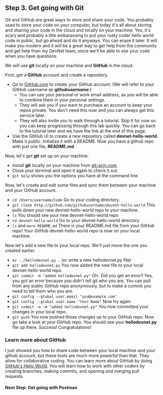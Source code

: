 ## Step 3. Get going with Git

Git and GitHub are great ways to store and share your code. You probably used to store your code on your computer, but today it's all about storing and sharing your code in the cloud and locally on your machine. Yes, it's scary and probably a litte embarassing to put your rusty coder hello world code in public, but go ahead and do it anyways. You can erase it later. It will make you modern and it will be a great way to get help from the community and get help from my DevNet team, since we'll be able to see your code when you have questions.

We will use **git** locally on your machine and **GitHub** in the cloud.

First, get a **GitHub** account and create a repository.
* Go to [GitHub.com](http://github.com) to create your GitHub account. (We will refer to your GitHub username as **githubusername**.)
  * You can use your personal or work email address, as you will be able to combine them in your personal settings.
  * They will ask you if you want to purchase an account to keep your repos private. You don't need this now and you can always get this service later.
  * They will also invite you to walk through a tutorial. Skip it for now so you can keep progressing through this lab quickly. You can go back to the tutorial later and we have the link at the end of this page.
* Use the GitHub UI to create a new repository called **devnet-hello-world**. Make it public. Initialize it with a README. Now you have a github repo with just one file, **README.md**.

Now, let's get **git** set up on your machine.
* Install **git** locally on your machine from [git-scm.com](http://git-scm.com).
* Close your terminal and open it again to check it out.
* ``git help`` shows you the options you have at the command line.

Now, let's create and edit some files and sync them between your machine and your GitHub account.
* ``cd /Users/username/Code`` Go to your coding directory.
* ``git clone http://github.com/githubusername/devnet-hello-world`` This pulls down your new devnet-hello-world repo to your machine.
* ``ls`` You should see your new devnet-hello-world repo
* ``cd devnet-hello-world`` Go to your devnet-hello-world directory
* ``ls`` and ``more README.md`` There is your README.md file from your GitHub repo!
Your GitHub devnet-hello-world repo is now on your local machine.

Now let's add a new file to your local repo. We'll just move the one you created earlier.
* ``mv ../hellodevnet.py .`` (or write a new hellodevnet.py file)
* ``git add hellodevnet.py`` You now added the new file to your local devnet-hello-world repo.
* ``git commit -m "added hellodevnet.py"``
Oh- Did you get an error? Yes, you got an error because you didn't tell git who you are. You can pull from any public GitHub repo anonymously, but to make a commit you need to tell them who you are.
* ``git config --global user.email "you@example.com"``
* ``git config --global user.name "Your Name"``
Now try again
* ``git commit -a -m "added hellodevnet.py"`` You now committed your changes in your local repo.
* ``git push`` You now pushed those changes up to your GitHub repo.
Now go take a look at your GitHub repo. You should see your **hellodevnet.py** file up there. Success! Congratulations!

### Learn more about GitHub

I just showed you how to share code between your local machine and your github account, but these tools are much more powerful than that. They allow for collaborative coding. You can learn more about GitHub by doing [GitHub's Hello World](https://guides.github.com/activities/hello-world/). You will learn how to work with other coders by creating branches, making commits, and opening and merging pull requests.

#### Next Step: Get going with Postman
